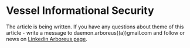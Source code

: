 # Vessel Informational Security

The article is being written. If you have any questions about theme of this article - write a message to daemon.arboreus((a))gmail.com and follow or news on [Linkedin Arboreus page](https://www.linkedin.com/company/arboreus-systems/).


